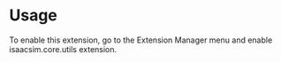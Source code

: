# Usage

To enable this extension, go to the Extension Manager menu and enable isaacsim.core.utils extension.

